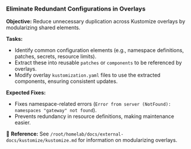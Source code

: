 ### **Eliminate Redundant Configurations in Overlays**

**Objective:** Reduce unnecessary duplication across Kustomize overlays by modularizing shared elements.

**Tasks:**

- Identify common configuration elements (e.g., namespace definitions, patches, secrets, resource limits).
- Extract these into reusable `patches` or `components` to be referenced by overlays.
- Modify overlay `kustomization.yaml` files to use the extracted components, ensuring consistent updates.

**Expected Fixes:**

- Fixes namespace-related errors (`Error from server (NotFound): namespaces "gateway" not found`).
- Prevents redundancy in resource definitions, making maintenance easier.

📌 **Reference:** See `/root/homelab/docs/external-docs/kustomize/kustomize.md` for information on modularizing
overlays.
